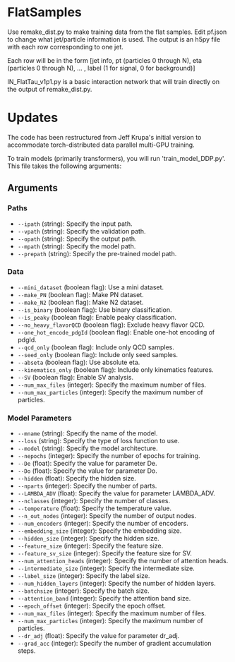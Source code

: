 # FlatSamples

Use remake_dist.py to make training data from the flat samples.
Edit pf.json to change what jet/particle information is used.
The output is an h5py file with each row corresponding to one jet. 

Each row will be in the form [jet info, pt (particles 0 through N), eta (particles 0 through N), ... , label (1 for signal, 0 for background)]

IN_FlatTau_v1p1.py is a basic interaction network that will train directly on the output of remake_dist.py.

# Updates
The code has been restructured from Jeff Krupa's initial version to accommodate torch-distributed data parallel multi-GPU training.  

To train models (primarily transformers), you will run 'train_model_DDP.py'. This file takes the following arguments: 

## Arguments
### Paths
- `--ipath` (string): Specify the input path.
- `--vpath` (string): Specify the validation path.
- `--opath` (string): Specify the output path.
- `--mpath` (string): Specify the model path.
- `--prepath` (string): Specify the pre-trained model path.

### Data
- `--mini_dataset` (boolean flag): Use a mini dataset.
- `--make_PN` (boolean flag): Make PN dataset.
- `--make_N2` (boolean flag): Make N2 dataset.
- `--is_binary` (boolean flag): Use binary classification.
- `--is_peaky` (boolean flag): Enable peaky classification.
- `--no_heavy_flavorQCD` (boolean flag): Exclude heavy flavor QCD.
- `--one_hot_encode_pdgId` (boolean flag): Enable one-hot encoding of pdgId.
- `--qcd_only` (boolean flag): Include only QCD samples.
- `--seed_only` (boolean flag): Include only seed samples.
- `--abseta` (boolean flag): Use absolute eta.
- `--kinematics_only` (boolean flag): Include only kinematics features.
- `--SV` (boolean flag): Enable SV analysis.
- `--num_max_files` (integer): Specify the maximum number of files.
- `--num_max_particles` (integer): Specify the maximum number of particles.

### Model Parameters
- `--mname` (string): Specify the name of the model.
- `--loss` (string): Specify the type of loss function to use.
- `--model` (string): Specify the model architecture.
- `--nepochs` (integer): Specify the number of epochs for training.
- `--De` (float): Specify the value for parameter De.
- `--Do` (float): Specify the value for parameter Do.
- `--hidden` (float): Specify the hidden size.
- `--nparts` (integer): Specify the number of parts.
- `--LAMBDA_ADV` (float): Specify the value for parameter LAMBDA_ADV.
- `--nclasses` (integer): Specify the number of classes.
- `--temperature` (float): Specify the temperature value.
- `--n_out_nodes` (integer): Specify the number of output nodes.
- `--num_encoders` (integer): Specify the number of encoders.
- `--embedding_size` (integer): Specify the embedding size.
- `--hidden_size` (integer): Specify the hidden size.
- `--feature_size` (integer): Specify the feature size.
- `--feature_sv_size` (integer): Specify the feature size for SV.
- `--num_attention_heads` (integer): Specify the number of attention heads.
- `--intermediate_size` (integer): Specify the intermediate size.
- `--label_size` (integer): Specify the label size.
- `--num_hidden_layers` (integer): Specify the number of hidden layers.
- `--batchsize` (integer): Specify the batch size.
- `--attention_band` (integer): Specify the attention band size.
- `--epoch_offset` (integer): Specify the epoch offset.
- `--num_max_files` (integer): Specify the maximum number of files.
- `--num_max_particles` (integer): Specify the maximum number of particles.
- `--dr_adj` (float): Specify the value for parameter dr_adj.
- `--grad_acc` (integer): Specify the number of gradient accumulation steps.


